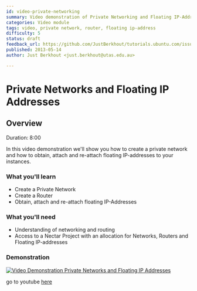 ```yaml
---
id: video-private-networking
summary: Video demonstration of Private Networking and Floating IP-Addresses
categories: Video module
tags: video, private network, router, floating ip-address
difficulty: 5
status: draft
feedback_url: https://github.com/JustBerkhout/tutorials.ubuntu.com/issues
published: 2013-05-14
author: Just Berkhout <just.berkhout@utas.edu.au>

---
```


# Private Networks and Floating IP Addresses

## Overview
Duration: 8:00

In this video demonstration we'll show you how to create a private network and how to obtain, attach and re-attach floating IP-addresses to your instances. 

### What you'll learn

- Create a Private Network
- Create a Router
- Obtain, attach and re-attach floating IP-Addresses

### What you'll need

- Understanding of networking and routing
- Access to a Nectar Project with an allocation for Networks, Routers and Floating IP-addresses 

### Demonstration

[![Video Demonstration Private Networks and Floating IP Addresses](http://img.youtube.com/vi/mQP07VmKmwg/0.jpg)](http://www.youtube.com/watch?v=mQP07VmKmwg)

go to youtube [here](http://www.youtube.com/watch?v=mQP07VmKmwg)